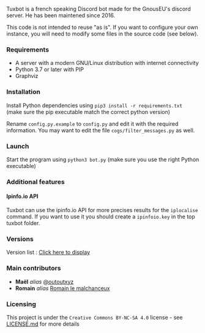 Tuxbot is a french speaking Discord bot made for the GnousEU's discord server. He has been maintened since 2016.

This code is not intended to reuse "as is". If you want to configure your own instance, you will need to modify some files in the source code (see below).

### Requirements
- A server with a modern GNU/Linux distribution with internet connectivity 
- Python 3.7 or later with PIP
- Graphviz

### Installation
Install Python dependencies using ``pip3 install -r requirements.txt`` (make sure the pip executable match the correct python version)

Rename ``config.py.example`` to ``config.py`` and edit it with the required information. 
You may want to edit the file ``cogs/filter_messages.py`` as well.  

### Launch 
Start the program using ``python3 bot.py`` (make sure you use the right Python executable)

### Additional features 
#### Ipinfo.io API 
Tuxbot can use the ipinfo.io API for more precises results for the ``iplocalise`` command. If you want to use it you should create a ``ipinfoio.key`` in the top tuxbot folder.

### Versions
Version list : [Click here to display](https://git.gnous.eu/gnouseu/tuxbot-bot/releases)

### Main contributors
* **Maël** _alias_ [@outoutxyz](https://twitter.com/outoutxyz)
* **Romain** _alias_ [Romain le malchanceux](https://github.com/Rom194)

### Licensing

This project is under the ``Creative Commons BY-NC-SA 4.0`` license - see [LICENSE.md](LICENSE.md) for more details 
